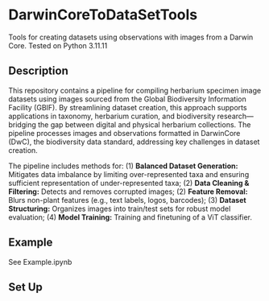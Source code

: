 # DarwinCoreToDataSetTools
Tools for creating datasets using observations with images from a Darwin Core. Tested on Python 3.11.11

## Description 
This repository contains a pipeline for compiling herbarium specimen image datasets using images sourced from the Global Biodiversity Information Facility (GBIF). By streamlining dataset creation, this approach supports applications in taxonomy, herbarium curation, and biodiversity research—bridging the gap between digital and physical herbarium collections. The pipeline processes images and observations formatted in DarwinCore (DwC), the biodiversity data standard, addressing key challenges in dataset creation.

The pipeline includes methods for: (1) **Balanced Dataset Generation:** Mitigates data imbalance by limiting over-represented taxa and ensuring sufficient representation of under-represented taxa; (2) **Data Cleaning & Filtering:** Detects and removes corrupted images; (2) **Feature Removal:** Blurs non-plant features (e.g., text labels, logos, barcodes); (3) **Dataset Structuring:** Organizes images into train/test sets for robust model evaluation; (4) **Model Training:** Training and finetuning of a ViT classifier. 

## Example
See Example.ipynb
## Set Up 
